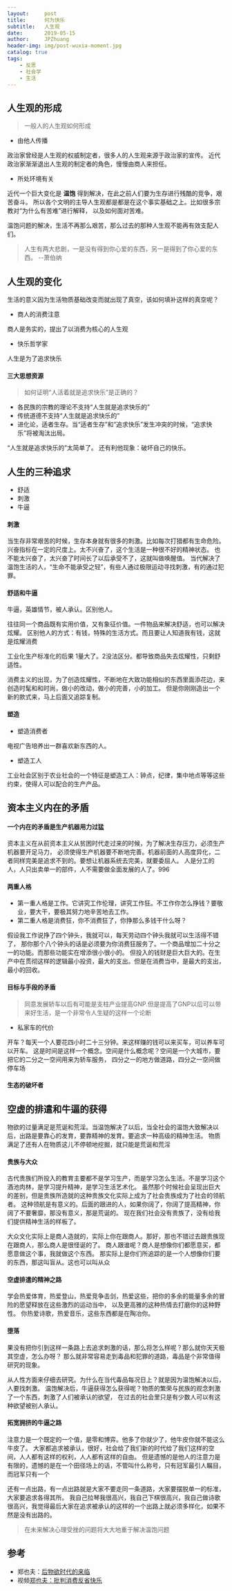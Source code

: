 ```yaml
---
layout:     post
title:      何为快乐
subtitle:   人生观
date:       2019-05-15
author:     JPZhuang
header-img: img/post-wuxia-moment.jpg
catalog: true
tags:
    - 反思
    - 社会学
    - 生活
---
```


## 人生观的形成 


>一般人的人生观如何形成 

- 由他人传播

政治家曾经是人生观的权威制定者，很多人的人生观来源于政治家的宣传。
近代政治家渐渐退出人生观的制定者的角色，慢慢由商人来担任。

- 所处环境有关

近代一个巨大变化是 **温饱** 得到解决，在此之前人们要为生存进行残酷的竞争，艰苦奋斗。
所以各个文明的主导人生观都是都是在这个事实基础之上。比如很多宗教对“为什么有苦难”进行解释，
以及如何面对苦难。

温饱问题的解决，生活不再那么艰苦，那么过去的那种人生观不能再有效支配人们。

>人生有两大悲剧，一是没有得到你心爱的东西，另一是得到了你心爱的东西。 --萧伯纳


## 人生观的变化

生活的意义因为生活物质基础改变而就出现了真空，该如何填补这样的真空呢？

- 商人的消费注意

商人是务实的，提出了以消费为核心的人生观

- 快乐哲学家

人生是为了追求快乐

#### 三大思想资源

> 如何证明“人活着就是追求快乐”是正确的？

- 各民族的宗教的理论不支持“人生就是追求快乐的”
- 传统道德不支持“人生就是追求快乐的”
- 进化论，适者生存。当“适者生存”和“追求快乐”发生冲突的时候，“追求快乐”将被淘汰出局。

“人生就是追求快乐的”太简单了。
还有利他现象：破坏自己的快乐。

## 人生的三种追求

- 舒适
- 刺激
- 牛逼

#### 刺激
当生存非常艰苦的时候，生存本身就有很多的刺激。比如每次打猎都有生命危险。
兴奋指标在一定的尺度上。太不兴奋了，这个生活是一种很不好的精神状态。
也不能太兴奋了，太兴奋了时间长了以后承受不了，这就叫做唤醒值。
当代解决了温饱生活的人，“生命不能承受之轻”，有些人通过极限运动寻找刺激，有的通过犯罪。

#### 舒适和牛逼

牛逼，英雄情节，被人承认。区别他人。

往往同一个商品既有实用价值，又有象征价值。一件物品来解决舒适，也可以解决炫耀。
区别他人的方式：有钱，特殊的生活方式。而且要让人知道我有钱，这就是炫耀消费

工业化生产标准化的后果 1量大了。2没法区分。都导致商品失去炫耀性，只剩舒适性。

消费主义的出现，为了创造炫耀性，不断地在大致功能相似的东西里面添花边，来创造时髦和和时尚，做小的改动，做小的完善，小的加工。
但是你刚刚造出一个新的款式来，马上后面又追踪复制。

#### 塑造

- 塑造消费者

电视广告培养出一群喜欢新东西的人。

- 塑造工人

工业社会区别于农业社会的一个特征是塑造工人：钟点，纪律，集中地点等等这些约束，使得人可以配合的生产产品。



## 资本主义内在的矛盾

####  一个内在的矛盾是生产机器用力过猛

资本主义在从前资本主义从贫困时代走过来的时候，为了解决生存压力，必须生产机器要开足马力，
必须使得生产机器要不断地完善。机器前面的人高度异化，二者同样完美是追求不到的。要想让机器系统去完美，就要委屈人。
人是分工的人，人只出卖单一的部件，人不需要做全面发展的人了。996

####  两重人格

- 第一重人格是工作。它讲究工作伦理，讲究工作狂。不工作你怎么挣钱？要敬业，要大干，要极其努力地辛苦地去工作。
- 第二重人格是消费狂，你不消费狂了，你挣那么多钱干什么呀？

假设我工作说挣了四个钟头，我就可以，每天劳动四个钟头我就可以生活得不错了，
那你那个八个钟头的话是必须要为你消费狂服务了。一个商品增加二十分之一的功能。而那些功能实在增添很小很小的。
但投入的钱财是巨大巨大的。在生产中在贯彻这样的逻辑最小投资，最大的支出。但是在消费当中，是最大的支出，最小的回收。

####  目标与手段的矛盾

>同意发展轿车以后有可能是支柱产业提高GNP.但是提高了GNP以后可以带来好生活，是一个非常令人生疑的这样一个论断

- 私家车的代价

开车？每天一个人要花四小时二十三分钟。来这样赚的钱可以来买车，可以养车可以开车。
这是时间是这样一个概念。空间是什么概念呢？空间是一个大城市，要把它的二分之一空间用来为轿车服务，
四分之一的地方做道路，四分之一空间做停车场

####  生态的破坏者

## 空虚的排遣和牛逼的获得

物欲的过量满足是荒诞和荒淫。当温饱解决了以后，当全社会的温饱大致解决以后，出路是要靠心的发育，要靠精神的发育。要追求一种高级的精神生活。
物质满足了还有人在物质这儿不停顿地挖掘，就只能是荒诞和荒淫


####  贵族与大众

古代贵族们所投入的教育主要都不是学习生产，而是学习怎么生活。不是学习这个酒池肉林，是学习提升精神，是学习生活艺术化。
虽然那个时候社会呈现出巨大的差别，但是贵族所造就的这种贵族文化实际上成为了社会贵族成为了社会的领航者。
这种领航是有意义的。后面的跟进的人，如果你阔了，你阔了提高精神，你阔了不要奢靡，那没有意义，那是荒诞的。
现在我们社会没有贵族了，没有给我们提供精神生活的样板了。

大众文化实际上是商人造就的，实际上你在跟商人。那好，那也不错过去跟贵族现在跟商人，那么商人是很怪诞的了。
商人跟谁呢？商人是想像你们都愿意买，都愿意做这个事，我就做这个东西。
那实际上是你们所追踪的是一个人想像你们要的东西，那这叫盲从。这也可以叫从众

####  空虚排遣的精神之路

学会热爱体育，热爱登山，热爱竞争击剑，热爱这些，把你的多余的能量多余的冒险的愿望释放在这些激烈的运动当中，
以及更高雅的这种热情去打磨你的这种野性。
你热爱诗歌，热爱音乐，这些东西都是在陶冶你。

####  堕落

果没有把你引到这样一条路上去追求刺激的话，那么将怎么样呢？那么就你天天极其空虚，怎么办呀？
那么就非常容易走到毒品和犯罪的道路，毒品是个非常值得研究的现象。

从人性方面来仔细去研究。为什么在当代毒品每况日上？就是因为温饱解决以后，人要找刺激。
温饱解决后，牛逼获得怎么获得呢？物质的繁荣与民族的观念刺激了一个东西，刺激了人们被承认的欲望，
在过去的社会里只是有少数人可以有这种欲望被别人承认。

####  拓宽拥挤的牛逼之路

注意力是一个既定的一个值，是零和博弈。他多了你就少了，他牛皮你就不能这么牛皮了。
大家都追求被承认，很好，社会给了我们新的时代给了我们这样的空间，人人都有这样的权利，人人都有这样的自由。
但是遗憾的是他人的注意力是有限的，遗憾的是在一个田径场上的话，不管叫什么称号，只有冠军最引人瞩目，而冠军只有一个

还有一点出路，有一点出路就是大家不要走同一条道路，大家要摆脱单一的标准，大家要追求各得其所。
我自己拉琴我很高兴，我自己下棋很高兴，我自己做诗歌很高兴，我觉得最后大家在追求被承认的这样的一个出路上就必须多样化，如果不然是没有出路的。

>在未来解决心理受挫的问题将大大地重于解决温饱问题



## 参考

- 郑也夫：[后物欲时代的来临](https://www.amazon.cn/dp/B01M614KHQ/ref=sr_1_1?__mk_zh_CN=%E4%BA%9A%E9%A9%AC%E9%80%8A%E7%BD%91%E7%AB%99&keywords=%E5%90%8E%E7%89%A9%E6%AC%B2%E6%97%B6%E4%BB%A3%E7%9A%84%E6%9D%A5%E4%B8%B4&qid=1557939208&s=gateway&sr=8-1)
- 视频[郑也夫：批判消费反省快乐](https://www.bilibili.com/video/av41033955?from=search&seid=8123586344340157891)

